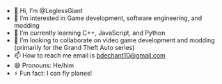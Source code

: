 - 👋 Hi, I’m @LeglessGiant
- 👀 I’m interested in Game development, software engineering, and modding
- 🌱 I’m currently learning C++, JavaScript, and Python
- 💞️ I’m looking to collaborate on video game development and modding (primarily for the Grand Theft Auto series)
- 📫 How to reach me email is bdechant10@gmail.com
- 😄 Pronouns: He/him
- ⚡ Fun fact: I can fly planes!

<!---
LeglessGiant/LeglessGiant is a ✨ special ✨ repository because its `README.md` (this file) appears on your GitHub profile.
You can click the Preview link to take a look at your changes.
--->
